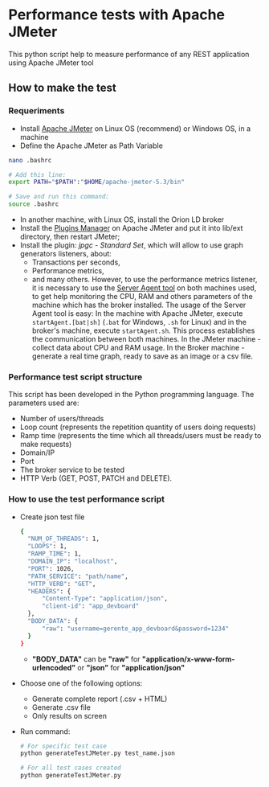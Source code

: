 # Performance tests with Apache JMeter

This python script help to measure performance of any REST application using Apache JMeter tool

## How to make the test

### Requeriments

- Install [Apache JMeter](https://jmeter.apache.org/download_jmeter.cgi) on Linux OS (recommend) or Windows OS, in a machine
- Define the Apache JMeter as Path Variable

```bash
nano .bashrc

# Add this line:
export PATH="$PATH":"$HOME/apache-jmeter-5.3/bin"

# Save and run this command:
source .bashrc
```

- In another machine, with Linux OS, install the Orion LD broker
- Install the [Plugins Manager](https://jmeter-plugins.org/install/Install/) on Apache JMeter and put it into lib/ext directory, then restart JMeter;
- Install the plugin: *jpgc - Standard Set*, which will allow to use graph generators listeners, about:
  * Transactions per seconds,
  * Performance metrics,
  * and many others.
  However, to use the performance metrics listener, it is necessary to use the
  [Server Agent tool](https://github.com/undera/perfmon-agent/blob/master/README.md) on both machines used,
  to get help monitoring the CPU, RAM and others parameters of the machine which has the broker installed.
  The usage of the Server Agent tool is easy:
  In the machine with Apache JMeter, execute `startAgent.[bat|sh]` (`.bat` for Windows, `.sh` for Linux)
  and in the broker's machine, execute `startAgent.sh`.
  This process establishes the communication between both machines.
  In the JMeter machine - collect data about CPU and RAM usage.
  In the Broker machine - generate a real time graph, ready to save as an image or a csv file.

### Performance test script structure
This script has been developed in the Python programming language. The parameters used are: 
* Number of users/threads
* Loop count (represents the repetition quantity of users doing requests)
* Ramp time (represents the time which all threads/users must be ready to make requests)
* Domain/IP
* Port
* The broker service to be tested
* HTTP Verb (GET, POST, PATCH and DELETE).

### How to use the test performance script
* Create json test file

  ``` bash
  {
    "NUM_OF_THREADS": 1,
    "LOOPS": 1,
    "RAMP_TIME": 1,
    "DOMAIN_IP": "localhost",
    "PORT": 1026,
    "PATH_SERVICE": "path/name",
    "HTTP_VERB": "GET",
    "HEADERS": {
        "Content-Type": "application/json",
        "client-id": "app_devboard"
    },
    "BODY_DATA": {
        "raw": "username=gerente_app_devboard&password=1234"
    }
  }
  ```

  * **"BODY_DATA"** can be **"raw"** for **"application/x-www-form-urlencoded"** or **"json"** for **"application/json"**

* Choose one of the following options:
	* Generate complete report (.csv + HTML)
	* Generate .csv file
	* Only results on screen

* Run command:

  ``` bash
  # For specific test case
  python generateTestJMeter.py test_name.json
  
  # For all test cases created
  python generateTestJMeter.py
  ```
